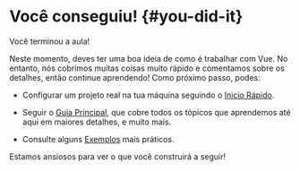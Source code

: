 # Você conseguiu! {#you-did-it}

Você terminou a aula!

Neste momento, deves ter uma boa ideia de como é trabalhar com Vue. No entanto, nós cobrimos muitas coisas muito rápido e comentamos sobre os detalhes, então continue aprendendo! Como próximo passo, podes:


- Configurar um projeto real na tua máquina seguindo o [Inicio Rápido](/guide/quick-start).

- Seguir o [Guia Principal](/guide/essentials/application), que cobre todos os tópicos que aprendemos até aqui em maiores detalhes, e muito mais.

- Consulte alguns [Exemplos](/examples/) mais práticos.

Estamos ansiosos para ver o que você construirá a seguir!
